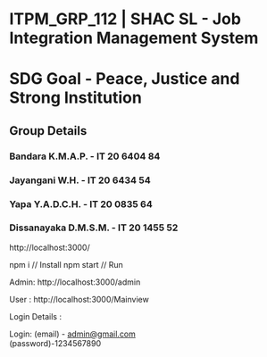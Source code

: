# ITPM_GRP_112 | SHAC SL - Job Integration Management System
# SDG Goal - Peace, Justice and Strong Institution
 
## Group Details
### Bandara K.M.A.P. - IT 20 6404 84
### Jayangani W.H. -   IT 20 6434 54
### Yapa Y.A.D.C.H. -  IT 20 0835 64
### Dissanayaka D.M.S.M. - IT 20 1455 52


http://localhost:3000/

npm i // Install 
npm start // Run 



  Admin:
http://localhost:3000/admin

   User : 
http://localhost:3000/Mainview

   Login Details :

Login: (email) - admin@gmail.com        
(password)-1234567890


